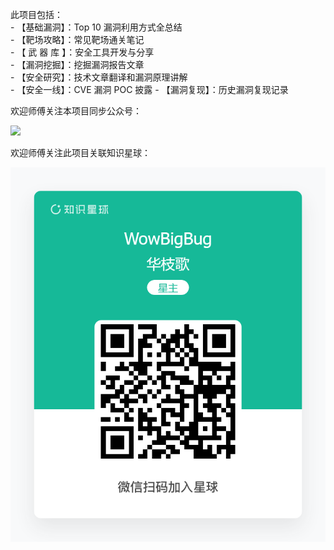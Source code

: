 此项目包括：  
       - 【基础漏洞】：Top 10 漏洞利用方式全总结  
       - 【靶场攻略】：常见靶场通关笔记     
       - 【 武 器 库 】：安全工具开发与分享   
       - 【漏洞挖掘】：挖掘漏洞报告文章  
       - 【安全研究】：技术文章翻译和漏洞原理讲解    
       - 【安全一线】：CVE 漏洞 POC 披露
       - 【漏洞复现】：历史漏洞复现记录
       

欢迎师傅关注本项目同步公众号：

![](https://github.com/shungli923/PicGoImg/blob/master/VXgzh%EF%BC%9AWowBigBug.png)

欢迎师傅关注此项目关联知识星球：

![](https://github.com/shungli923/PicGoImg/blob/master/joinWowbigBug.png)
